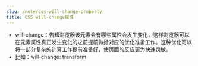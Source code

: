 ```yaml
---
slug: /note/css-will-change-property
title: CSS will-change属性
---
```

- will-change：告知浏览器该元素会有哪些属性会发生变化，这样浏览器可以在元素属性真正发生变化的之前提前做好对应的优化准备工作。这种优化可以将一部分复杂的计算工作提前准备好，使页面的反应更为快速灵敏。
- 比如：will-change: transform
